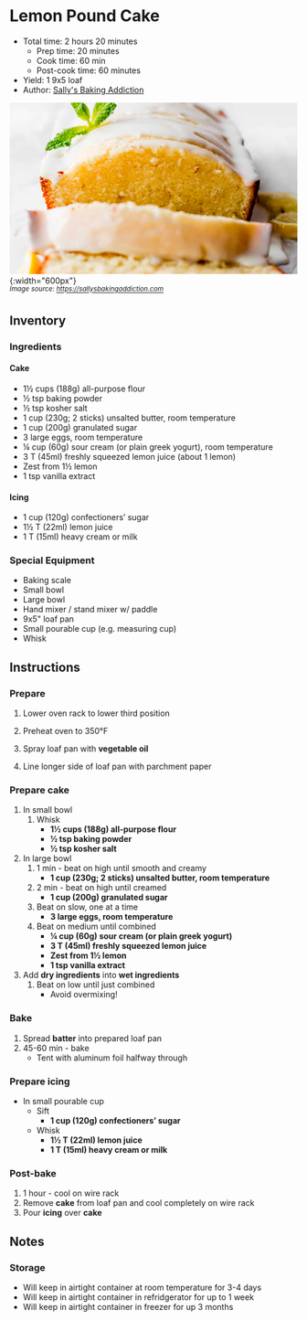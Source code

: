 # Lemon Pound Cake

- Total time: 2 hours 20 minutes
    - Prep time: 20 minutes
    - Cook time: 60 min
    - Post-cook time: 60 minutes
- Yield: 1 9x5 loaf
- Author: [Sally's Baking Addiction](https://sallysbakingaddiction.com/iced-lemon-pound-cake)

![](./hero.jpg){:width="600px"}
<br />
_<sup>Image source: <https://sallysbakingaddiction.com></sup>_

## Inventory

### Ingredients

#### Cake

- 1½ cups (188g) all-purpose flour
- ½ tsp baking powder
- ½ tsp kosher salt
- 1 cup (230g; 2 sticks) unsalted butter, room temperature
- 1 cup (200g) granulated sugar
- 3 large eggs, room temperature
- ¼ cup (60g) sour cream (or plain greek yogurt), room temperature
- 3 T (45ml) freshly squeezed lemon juice (about 1 lemon)
- Zest from 1½ lemon
- 1 tsp vanilla extract

#### Icing

- 1 cup (120g) confectioners’ sugar
- 1½ T (22ml) lemon juice
- 1 T (15ml) heavy cream or milk

### Special Equipment

- Baking scale
- Small bowl
- Large bowl
- Hand mixer / stand mixer w/ paddle
- 9x5" loaf pan
- Small pourable cup (e.g. measuring cup)
- Whisk

## Instructions

### Prepare

1. Lower oven rack to lower third position
1. Preheat oven to 350°F


1. Spray loaf pan with **vegetable oil**
1. Line longer side of loaf pan with parchment paper

### Prepare cake

1. In small bowl
    1. Whisk
        - **1½ cups (188g) all-purpose flour**
        - **½ tsp baking powder**
        - **½ tsp kosher salt**
1. In large bowl
    1. 1 min - beat on high until smooth and creamy
        - **1 cup (230g; 2 sticks) unsalted butter, room temperature**
    1. 2 min - beat on high until creamed
        - **1 cup (200g) granulated sugar**
    1. Beat on slow, one at a time
        - **3 large eggs, room temperature**
    1. Beat on medium until combined
        - **¼ cup (60g) sour cream (or plain greek yogurt)**
        - **3 T (45ml) freshly squeezed lemon juice**
        - **Zest from 1½ lemon**
        - **1 tsp vanilla extract**
1. Add **dry ingredients** into **wet ingredients**
    1. Beat on low until just combined
        - Avoid overmixing!

### Bake
1. Spread **batter** into prepared loaf pan
1. 45-60 min - bake
    - Tent with aluminum foil halfway through

### Prepare icing

- In small pourable cup
    - Sift
        - **1 cup (120g) confectioners’ sugar**
    - Whisk
        - **1½ T (22ml) lemon juice**
        - **1 T (15ml) heavy cream or milk**

### Post-bake

1. 1 hour - cool on wire rack
1. Remove **cake** from loaf pan and cool completely on wire rack
1. Pour **icing** over **cake**

## Notes

### Storage

- Will keep in airtight container at room temperature for 3-4 days
- Will keep in airtight container in refridgerator for up to 1 week
- Will keep in airtight container in freezer for up 3 months
